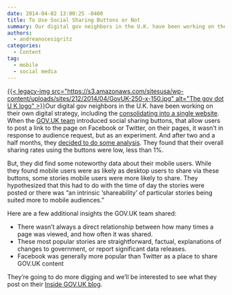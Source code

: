 ```yaml
---
date: 2014-04-02 13:00:25 -0400
title: To Use Social Sharing Buttons or Not
summary: Our digital gov neighbors in the U.K. have been working on their own digital strategy, including the consolidating into a single website. When the GOV.UK team introduced social sharing buttons, that allow users to post a link to the page on Facebook or Twitter, on their
authors:
  - andreanocesigritz
categories:
  - Content
tag:
  - mobile
  - social media
---
```


[{{< legacy-img src="https://s3.amazonaws.com/sitesusa/wp-content/uploads/sites/212/2014/04/GovUK-250-x-150.jpg" alt="The gov dot U K logo" >}}](https://s3.amazonaws.com/sitesusa/wp-content/uploads/sites/212/2014/04/GovUK-250-x-150.jpg)Our digital gov neighbors in the U.K. have been working on their own digital strategy, including the [consolidating into a single website](https://gds.blog.gov.uk/about/). When the [GOV.UK team](https://www.gov.uk/) introduced social sharing buttons, that allow users to post a link to the page on Facebook or Twitter, on their pages, it wasn’t in response to audience request, but as an experiment. And after two and a half months, they [decided to do some analysis](https://insidegovuk.blog.gov.uk/2014/02/20/gov-uk-social-sharing-buttons-the-first-10-weeks/). They found that their overall sharing rates using the buttons were low, less than 1%.

But, they did find some noteworthy data about their mobile users. While they found mobile users were as likely as desktop users to share via these buttons, some stories mobile users were more likely to share. They hypothesized that this had to do with the time of day the stories were posted or there was “an intrinsic ‘shareability’ of particular stories being suited more to mobile audiences.”

Here are a few additional insights the GOV.UK team shared:

  * There wasn’t always a direct relationship between how many times a page was viewed, and how often it was shared.
  * These most popular stories are straightforward, factual, explanations of changes to government, or report significant data releases.
  * Facebook was generally more popular than Twitter as a place to share GOV.UK content

They’re going to do more digging and we’ll be interested to see what they post on their [Inside GOV.UK blog](https://insidegovuk.blog.gov.uk/).